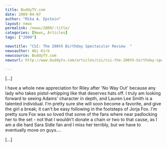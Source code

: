```yaml
---
title: BuddyTV.com
date: 2009-04-07
author: "Mika A. Epstein"
layout: news
permalink: /news/2009/:title/
categories: [News, Articles]
tags: ["2009"]

newstitle: "CSI: The 200th Birthday Spectacular Review  "
newsauthor: Abi Kirk  
newssource: BuddyTV.com  
newsurl: http://www.buddytv.com/articles/csi/csi-the-200th-birthday-spectac-27603.aspx  

---
```


[...]

I have a whole new appreciation for Riley after 'No Way Out' because any lady who takes pistol-whipping like that deserves hats off. I truly am looking forward to seeing Adams' character in depth, and Lauren Lee Smith is a talented individual. I'm pretty sure she will soon become a favorite, and give the girl a break; it can't be easy following in the footsteps of Jorja Fox. I'm pretty sure Fox was so loved that some of the fans where near padlocking her to the set - not that I wouldn't donate a chain or two to that cause, as I am a die hard Sara Sidle fan and I miss her terribly, but we have to eventually move on guys....

[...]  
